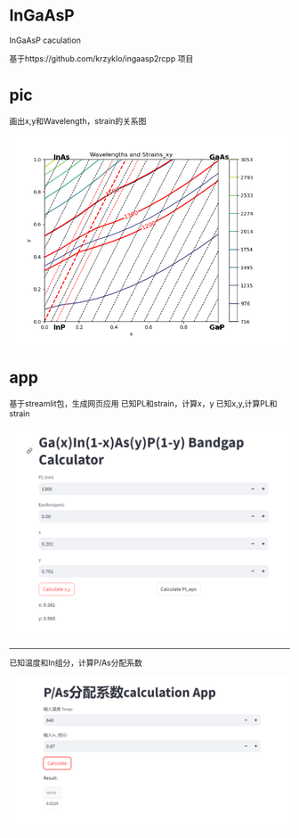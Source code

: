 # InGaAsP
InGaAsP caculation

基于https://github.com/krzyklo/ingaasp2rcpp 项目

# pic
画出x,y和Wavelength，strain的关系图

![Alt text](Figure_1.png)

# app

基于streamlit包，生成网页应用
已知PL和strain，计算x，y
已知x,y,计算PL和strain

![Alt text](image.png)

---

已知温度和In组分，计算P/As分配系数

![Alt text](image-1.png)